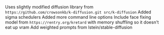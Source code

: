 Uses slightly modified diffusion library from `https://github.com/crowsonkb/k-diffusion.git src/k-diffusion`
Added sigma schedulers
Added more command line options
Include face fixing model from `https://rentry.org/kretard` with memory shuffling so it doesn't eat up vram
Add weighted prompts from lstein/stable-diffusion